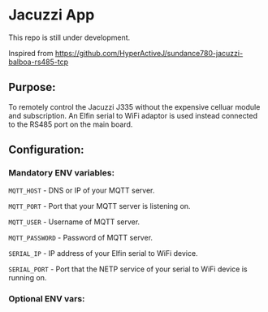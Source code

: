 # Jacuzzi App

This repo is still under development.

Inspired from https://github.com/HyperActiveJ/sundance780-jacuzzi-balboa-rs485-tcp


## Purpose:

To remotely control the Jacuzzi J335 without the expensive celluar module and subscription. An Elfin serial to WiFi adaptor is used instead connected to the RS485 port on the main board.


## Configuration:

### Mandatory ENV variables:

`MQTT_HOST` - DNS or IP of your MQTT server.

`MQTT_PORT` - Port that your MQTT server is listening on.

`MQTT_USER` - Username of MQTT server.

`MQTT_PASSWORD` - Password of MQTT server.


`SERIAL_IP` - IP address of your Elfin serial to WiFi device.

`SERIAL_PORT` - Port that the NETP service of your serial to WiFi device is running on.


### Optional ENV vars:

